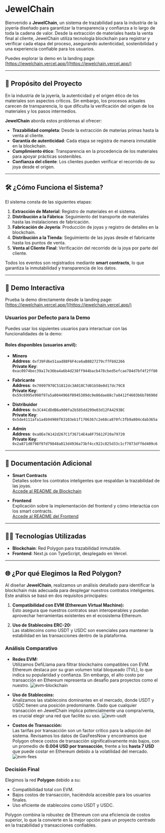 # JewelChain

Bienvenido a **JewelChain**, un sistema de trazabilidad para la industria de la joyería diseñado para garantizar la transparencia y confianza a lo largo de toda la cadena de valor. Desde la extracción de materiales hasta la venta final al cliente, JewelChain utiliza tecnología blockchain para registrar y verificar cada etapa del proceso, asegurando autenticidad, sostenibilidad y una experiencia confiable para los usuarios.

Puedes explorar la demo en la landing page:  
[https://jewelchain.vercel.app/](https://jewelchain.vercel.app/)

---

## 🎯 Propósito del Proyecto

En la industria de la joyería, la autenticidad y el origen ético de los materiales son aspectos críticos. Sin embargo, los procesos actuales carecen de transparencia, lo que dificulta la verificación del origen de los materiales y los pasos intermedios. 

**JewelChain** aborda estos problemas al ofrecer:
- **Trazabilidad completa**: Desde la extracción de materias primas hasta la venta al cliente.
- **Garantía de autenticidad**: Cada etapa se registra de manera inmutable en la blockchain.
- **Cumplimiento ético**: Transparencia en la procedencia de los materiales para apoyar prácticas sostenibles.
- **Confianza del cliente**: Los clientes pueden verificar el recorrido de su joya desde el origen.

---

## 🛠️ ¿Cómo Funciona el Sistema?

El sistema consta de las siguientes etapas:
1. **Extracción de Material**: Registro de materiales en el sistema.
2. **Distribución a la Fábrica**: Seguimiento del transporte de materiales hasta las instalaciones de fabricación.
3. **Fabricación de Joyería**: Producción de joyas y registro de detalles en la blockchain.
4. **Distribución a la Tienda**: Seguimiento de las joyas desde el fabricante hasta los puntos de venta.
5. **Venta al Cliente Final**: Verificación del recorrido de la joya por parte del cliente.

Todos los eventos son registrados mediante **smart contracts**, lo que garantiza la inmutabilidad y transparencia de los datos.

---

## 🌟 Demo Interactiva

Prueba la demo directamente desde la landing page:  
[https://jewelchain.vercel.app/](https://jewelchain.vercel.app/)

### Usuarios por Defecto para la Demo

Puedes usar los siguientes usuarios para interactuar con las funcionalidades de la demo:

#### Roles disponibles (usuarios anvil):
- **Minero**  
  **Address**: `0xf39Fd6e51aad88F6F4ce6aB8827279cffFb92266`  
  **Private Key**: `0xac0974bec39a17e36ba4a6b4d238ff944bacb478cbed5efcae784d7bf4f2ff80`

- **Fabricante**  
  **Address**: `0x70997970C51812dc3A010C7d01b50e0d17dc79C8`  
  **Private Key**: `0x59c6995e998f97a5a0044966f0945389dc9e86dae88c7a8412f4603b6b78690d`

- **Distribuidor**  
  **Address**: `0x3C44CdDdB6a900fa2b585dd299e03d12FA4293BC`  
  **Private Key**: `0x5de4111afa1a4b94908f83103eb1f1706367c2e68ca870fc3fb9a804cdab365a`

- **Admin**  
  **Address**: `0xa0Ee7A142d267C1f36714E4a8F75612F20a79720`  
  **Private Key**: `0x2a871d0798f97d79848a013d4936a73bf4cc922c825d33c1cf7073dff6d409c6`

---

## 📄 Documentación Adicional

- **Smart Contracts**  
  Detalles sobre los contratos inteligentes que respaldan la trazabilidad de las joyas.  
  [Accede al README de Blockchain](https://github.com/codecrypto-academy/pfm-web3-nov24-3/tree/main/blockchain)  

- **Frontend**  
  Explicación sobre la implementación del frontend y cómo interactúa con los smart contracts.  
  [Accede al README del Frontend](https://github.com/codecrypto-academy/pfm-web3-nov24-3/tree/main/frontend)

---

## 🧑‍💻 Tecnologías Utilizadas

- **Blockchain**: Red Polygon para trazabilidad inmutable.
- **Frontend**: Next.js con TypeScript, desplegado en Vercel.  

---

## 🌐 ¿Por qué Elegimos la Red Polygon?

Al diseñar **JewelChain**, realizamos un análisis detallado para identificar la blockchain más adecuada para desplegar nuestros contratos inteligentes. Este análisis se basó en dos requisitos principales:

1. **Compatibilidad con EVM (Ethereum Virtual Machine):**  
   Esto asegura que nuestros contratos sean interoperables y puedan aprovechar herramientas existentes en el ecosistema Ethereum.

2. **Uso de Stablecoins ERC-20:**  
   Las stablecoins como USDT y USDC son esenciales para mantener la estabilidad en las transacciones dentro de la plataforma.

### Análisis Comparativo

- **Redes EVM:**  
   Utilizamos DefiLlama para filtrar blockchains compatibles con EVM. Ethereum destaca por su gran volumen total bloqueado (TVL), lo que indica su popularidad y confianza. Sin embargo, el alto costo por transacción en Ethereum representa un desafío para proyectos como el nuestro.
   ![evm-blockchain](documents/imgs/value.png)


- **Uso de Stablecoins:**  
   Analizamos las stablecoins dominantes en el mercado, donde USDT y USDC tienen una posición predominante. Dado que cualquier transacción en JewelChain implica potencialmente una compra/venta, es crucial elegir una red que facilite su uso.
   ![evm-usdt](documents/imgs/volm_usdt.png)

- **Costos de Transacción:**  
   Las tarifas por transacción son un factor crítico para la adopción del sistema. Revisamos los datos de GasFeesNow y encontramos que Polygon ofrece costos de transacción significativamente más bajos, con un promedio de **0.004 USD por transacción**, frente a los **hasta 7 USD** que puede costar en Ethereum debido a la volatilidad del mercado.
   ![evm-fees](documents/imgs/fees.png)

### Decisión Final

Elegimos la red **Polygon** debido a su:
- Compatibilidad total con EVM.
- Bajos costos de transacción, haciéndola accesible para los usuarios finales.
- Uso eficiente de stablecoins como USDT y USDC.

Polygon combina la robustez de Ethereum con una eficiencia de costos superior, lo que la convierte en la mejor opción para un proyecto centrado en la trazabilidad y transacciones confiables.


